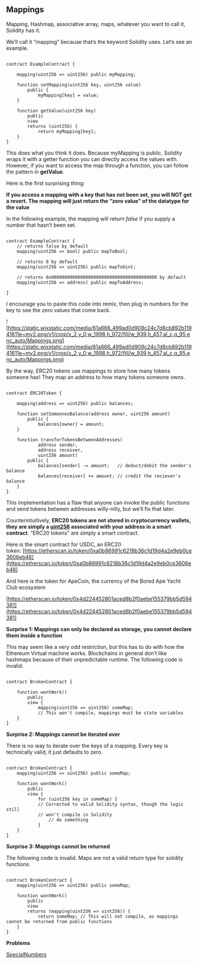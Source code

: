 ## Mappings

Mapping, Hashmap, associative array, maps, whatever you want to call it, Solidity has it.

We’ll call it “mapping” because that’s the keyword Solidity uses. Let’s see an example.

```solidity

contract ExampleContract {

    mapping(uint256 => uint256) public myMapping;

    function setMapping(uint256 key, uint256 value) 
        public {
            myMapping[key] = value;
    }

    function getValue(uint256 key) 
        public 
        view 
        returns (uint256) {
            return myMapping[key];
    }
}

```

This does what you think it does. Because myMapping is public, Solidity wraps it with a getter function you can directly access the values with. However, if you want to access the map through a function, you can follow the pattern in **getValue**.

Here is the first surprising thing:

**If you access a mapping with a key that has not been set, you will NOT get a revert. The mapping will just return the “zero value” of the datatype for the value**

In the following example, the mapping will return *false* if you supply a number that hasn’t been set.

```solidity

contract ExampleContract {
    // returns false by default
    mapping(uint256 => bool) public mapToBool;

    // returns 0 by default
    mapping(uint256 => uint256) public mapToUint; 

    // returns 0x0000000000000000000000000000000000000000 by default
    mapping(uint256 => address) public mapToAddress;

}
```

I encourage you to paste this code into remix, then plug in numbers for the key to see the zero values that come back.

![https://static.wixstatic.com/media/61a666_499ad0d908c24c7d8cb892b11941611e~mv2.png/v1/crop/x_2,y_0,w_1998,h_972/fill/w_939,h_457,al_c,q_95,enc_auto/Mappings.png](https://static.wixstatic.com/media/61a666_499ad0d908c24c7d8cb892b11941611e~mv2.png/v1/crop/x_2,y_0,w_1998,h_972/fill/w_939,h_457,al_c,q_95,enc_auto/Mappings.png)

By the way, ERC20 tokens use mappings to store how many tokens someone has! They map an address to how many tokens someone owns.

```solidity

contract ERC20Token {

    mapping(address => uint256) public balances;

    function setSomeonesBalance(address owner, uint256 amount) 
        public {
            balances[owner] = amount;
    }

    function transferTokensBetweenAddresses(
            address sender, 
            address receiver, 
            uint256 amount) 
        public {
            balances[sender] -= amount;   // deduct/debit the sender's balance
            balances[receiver] += amount; // credit the reciever's balance
    }
}

```

This implementation has a flaw that anyone can invoke the public functions and send tokens between addresses willy-nilly, but we’ll fix that later.

Counterintuitively, **ERC20 tokens are not stored in cryptocurrency wallets, they are simply a [uint256](https://www.rareskills.io/post/uint-max-value-solidity) associated with your address in a smart contract**. “ERC20 tokens” are simply a smart contract.

Here is the smart contract for USDC, an ERC20 token: [https://etherscan.io/token/0xa0b86991c6218b36c1d19d4a2e9eb0ce3606eb48](https://etherscan.io/token/0xa0b86991c6218b36c1d19d4a2e9eb0ce3606eb48)

And here is the token for ApeCoin, the currency of the Bored Ape Yacht Club ecosystem

[https://etherscan.io/token/0x4d224452801aced8b2f0aebe155379bb5d594381](https://etherscan.io/token/0x4d224452801aced8b2f0aebe155379bb5d594381)

**Surprise 1: Mappings can only be declared as storage, you cannot declare them inside a function**

This may seem like a very odd restriction, but this has to do with how the Ethereum Virtual machine works. Blockchains in general don’t like hashmaps because of their unpredictable runtime. The following code is invalid.

```solidity

contract BrokenContract {

    function wontWork() 
        public 
        view {
            mapping(uint256 => uint256) someMap; 
            // This won't compile, mappings must be state variables
    }
}

```

**Surprise 2: Mappings cannot be iterated over**

There is no way to iterate over the keys of a mapping. Every key is technically valid, it just defaults to zero.

```solidity

contract BrokenContract {
    mapping(uint256 => uint256) public someMap;

    function wontWork() 
        public 
        view {
            for (uint256 key in someMap) {  
            // Corrected to valid Solidity syntax, though the logic still 
            // won't compile in Solidity
                // do something
            }
    }
}

```

**Surprise 3: Mappings cannot be returned**

The following code is invalid. Maps are not a valid return type for solidity functions.

```solidity

contract BrokenContract {
    mapping(uint256 => uint256) public someMap;

    function wontWork() 
        public 
        view 
        returns (mapping(uint256 => uint256)) {
            return someMap; // This will not compile, as mappings cannot be returned from public functions
    }
}

```

**Problems**

[SpecialNumbers](https://github.com/RareSkills/Solidity-Exercises/tree/main/SpecialNumbers)
